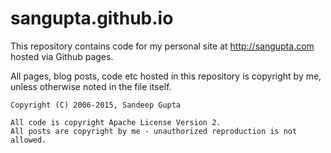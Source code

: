 sangupta.github.io
==================

This repository contains code for my personal site at http://sangupta.com hosted via Github pages.

All pages, blog posts, code etc hosted in this repository is copyright by me, unless otherwise noted
in the file itself.

```
Copyright (C) 2006-2015, Sandeep Gupta

All code is copyright Apache License Version 2. 
All posts are copyright by me - unauthorized reproduction is not allowed.
```
